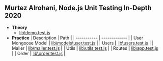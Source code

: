 ## Murtez Alrohani, Node.js Unit Testing In-Depth 2020

- **Theory**
	* [lib\demo.test.js](https://github.com/Perkovsky/Node.js-Unit-Testing-In-Depth/blob/master/lib/demo.test.js)
- **Practice**
    | Description | Path |
    | ----------- | ------------- |
    | User Mongoose Model | [lib\models\user.test.js](https://github.com/Perkovsky/Node.js-Unit-Testing-In-Depth/blob/master/lib/models/user.test.js) |
    | Users | [lib\users.test.js](https://github.com/Perkovsky/Node.js-Unit-Testing-In-Depth/blob/master/lib/users.test.js) |
    | Mailer | [lib\mailer.test.js](https://github.com/Perkovsky/Node.js-Unit-Testing-In-Depth/blob/master/lib/mailer.test.js) |
    | Utils | [lib\utils.test.js](https://github.com/Perkovsky/Node.js-Unit-Testing-In-Depth/blob/master/lib/utils.test.js) |
    | Routes | [lib\app.test.js](https://github.com/Perkovsky/Node.js-Unit-Testing-In-Depth/blob/master/lib/app.test.js) |
    | Order | [lib\order.test.js](https://github.com/Perkovsky/Node.js-Unit-Testing-In-Depth/blob/master/lib/order.test.js) |
